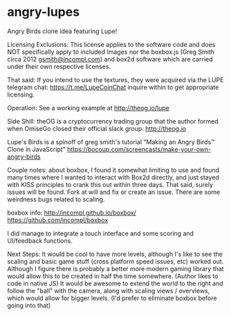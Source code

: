 # angry-lupes

Angry Birds clone idea featuring Lupe!

Licensing Exclusions: This license applies to the software code and does NOT specifically apply to included Images nor the boxbox.js (Greg Smith circa 2012 <gsmith@incompl.com>) and box2d software which are carried under their own respective licenses. 

That said: If you intend to use the textures, they were acquired via the LUPE telegram chat: https://t.me/LupeCoinChat inquire within to get appropriate licensing.

Operation: 
See a working example at http://theog.io/lupe

Side Shill:
theOG is a cryptocurrency trading group that the author formed when OmiseGo closed their official slack group. http://theog.io

Lupe's Birds is a spinoff of greg smith's tutorial "Making an Angry Birds™ Clone in JavaScript" https://bocoup.com/screencasts/make-your-own-angry-birds

Couple notes: about boxbox, I found it somewhat limiting to use and found many times where I wanted to interact with Box2d directly, and just stayed with KISS principles to crank this out within three days. That said, surely issues will be found. Fork at will and fix or create an issue. There are some weirdness bugs related to scaling.  

boxbox info:
http://incompl.github.io/boxbox/
https://github.com/incompl/boxbox

I did manage to integrate a touch interface and some scoring and UI/feedback functions.

Next Steps:
It would be cool to have more levels, although I's like to see the scaling and basic game stuff (cross platform speed issues, etc) worked out. Although I figure there is probably a better more modern gaming library that would allow this to be created in half the time somewhere. (Author likes to code in native JS) It would be awesome to extend the world to the right and follow the "ball" with the camera, along with scaling views / overviews, which would allow for bigger levels. (I'd prefer to eliminate boxbox before going into that)

 